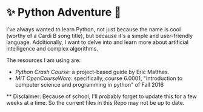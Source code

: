 # ✨ Python Adventure 🐍

I've always wanted to learn Python, not just because the name is cool (worthy of a Cardi B song title), but because it's a simple and user-friendly language. Additionally, I want to delve into and learn more about artificial intelligence and complex algorithms.

The resources I am using are:
* *Python Crash Course*: a project-based guide by Eric Matthes.
* *MIT OpenCourseWare*: specifically, course 6.0001, "Introduction to computer science and programming in python" of Fall 2016

** Disclaimer: Because of school, I'll probably forget to update this for a few weeks at a time. So the current files in this Repo may not be up to date. 

